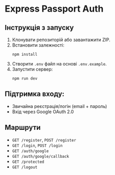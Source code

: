 # Express Passport Auth

## Інструкція з запуску

1. Клонувати репозиторій або завантажити ZIP.
2. Встановити залежності:
   ```
   npm install
   ```
3. Створити `.env` файл на основі `.env.example`.
4. Запустити сервер:
   ```
   npm run dev
   ```

## Підтримка входу:
- Звичайна реєстрація/логін (email + пароль)
- Вхід через Google OAuth 2.0

## Маршрути
- `GET /register`, `POST /register`
- `GET /login`, `POST /login`
- `GET /auth/google`
- `GET /auth/google/callback`
- `GET /protected`
- `GET /logout`